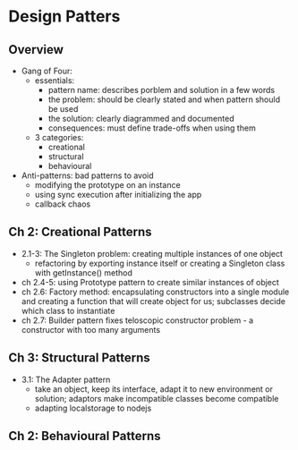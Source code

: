 # Design Patters 

## Overview 
- Gang of Four: 
    - essentials: 
        - pattern name: describes porblem and solution in a few words
        - the problem: should be clearly stated and when pattern should be used
        - the solution: clearly diagrammed and documented 
        - consequences: must define trade-offs when using them 
    - 3 categories: 
        - creational 
        - structural 
        - behavioural 
- Anti-patterns: bad patterns to avoid 
    - modifying the prototype on an instance 
    - using sync execution after initializing the app 
    - callback chaos

## Ch 2: Creational Patterns 

- 2.1-3: The Singleton problem: creating multiple instances of one object 
    - refactoring by exporting instance itself or creating a Singleton class with getInstance() method
- ch 2.4-5: using Prototype pattern to create similar instances of object
- ch 2.6: Factory method: encapsulating constructors into a single module and creating a function that will create object for us; subclasses decide which class to instantiate 
- ch 2.7: Builder pattern fixes teloscopic constructor problem - a constructor with too many arguments 
## Ch 3: Structural Patterns 
- 3.1: The Adapter pattern 
    - take an object, keep its interface, adapt it to new environment or solution; adaptors make incompatible classes become compatible
    - adapting localstorage to nodejs
## Ch 2: Behavioural Patterns 